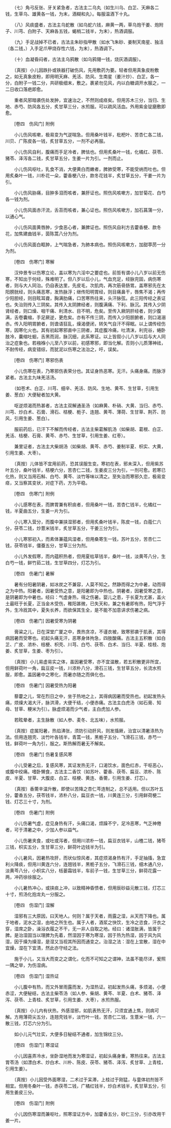<!-- { "loadSidebar": true } -->
　　（七）角弓反张、牙关紧急者，古法主二乌丸（如生川乌、白芷、天麻各二钱，生草乌、雄黄各一钱，为末，酒糊和丸）。每服温酒下十丸。

　　（八）风痰盛者，古法主乌蛇散（如乌蛇六钱，麻黄一两，草乌炮干姜、炮附子、川芎、白附子、天麻各五钱，蝎梢二钱半，为末），热酒调服。

　　（九）手足战掉不已者，古法主朱砂指甲散〔如水飞朱砂、姜制天南星、独活（各二钱，）入手足爪甲烧存性六钱，为末〕，热酒调下。

　　（十）血凝昏闷者，古法主乌鸦散（如乌鸦翎一钱，烧灰酒调服）。

　　〔真按〕小儿因跌扑或铁器打破伤风，先用敷药为要。轻者但用真象皮粉敷之，如无真象皮粉，即用明天麻、羌活、防风、生南星（姜汁炒）、白芷，各一分，白附子一钱二分，共研极细末，敷之。裹紧勿见风，内以白糖调开水服之，一二日收口落疤即愈。

　　重者风邪暗袭伤处发肿，宜速治之，不然则成痉矣。但用苏木三分，当归、生地、赤芍、防风各五分，炙甘草三分，水煎服。可以疏风活血。外用紫金锭磨敷即愈。

　　[卷四　伤风门] 附例 

　　小儿伤风咳嗽，极易变为气逆喘急。但用桑叶钱半，枇杷叶、苦杏仁各二钱，川贝、广陈皮各一钱，炙甘草五分，一剂不必再服。

　　小儿伤风自利，腹痛而手足冷者，脾怯也。但用炙桑叶一钱，化橘红、茯苓、猪苓、泽泻各二钱，炙甘草五分，生姜一片为引。一剂而止。

　　小儿伤风呕吐，乳食不消，大便黄白而嫩者，脾肺受寒，不能受纳而吐也。但用炙桑叶一钱，川朴花一朵，藿香梗八分，款冬花钱半，炙甘草五分，干姜一片为引。

　　小儿伤风胁痛，目肿多泪而咳者，兼肝证也。照伤风咳嗽方，加甘菊花、白芍各一钱为剂。

　　小儿伤风面赤汗流，舌苔而咳者，兼心证也。照伤风咳嗽方，加石菖蒲一分，以通心气。

　　小儿伤风面黄唇肿，少食恶心者，兼脾证也。照伤风自利方去藿香梗、款冬花，加焦建曲钱半，茵陈蒿八分为剂。

　　小儿伤风面白眶肿，上气喘急者，为肺本病也。照伤风咳嗽方，加甜葶苈一分为剂。

　　[卷四　伤寒门] 寒解 

　　汉仲景专以伤寒立论，盖以寒为六淫中之要症也。前哲有谓小儿八岁以前无伤寒，不知出于何经，殊难明了。但八岁以后小儿，气血充足，经脉完固，病伤寒者，则与大人同治。仍自表达里，先皮毛，次肌肉，再次筋骨肠胃。盖寒邪先在太阳膀胱经，则头痛恶寒，发热脉浮；继传阳明胃经，则目痛鼻干，唇焦不渴；再传少阳胆经，则目眩耳聋，胸满肋痛，口苦寒热往来，头汗脉弦。此三阳传经之表证也。失治则传入三阴矣。其传入太阴脾经者，则腹满痛、下利、脉沉。其传入少阴肾经者，则口燥、咽干痛、利清水、目不明，危矣。至传入厥阴肝经者，则少腹满，舌卷囊缩，手足厥逆，更危矣。亦有不传三阴，而传入少阳胆腑者，则口渴溺赤。传入阳明胃腑者，则谵语狂乱，燥渴便闭，转矢气自汗不得眠。以上谓传经伤寒，因寒化火也。其有初起寒邪直中三阴者，其症腹冷痛，吐清沫，利完谷，蜷卧肢冷，囊缩吐蛔，舌黑而润，脉沉细，此系寒证。以上皆叙小儿八岁以后与大人同治之症象也。若襁褓小儿至八岁以前，初感寒邪，即当化解。否则小儿质薄神祛，不耐传经，病变错综，而犹泥以伤寒之法治之，吁，误矣。

　　[卷四　伤寒门] 寒邪伤表 

　　小儿伤寒在表，乃寒邪伤表荣分也。其证身热恶寒。无汗。头痛身痛。而脉浮紧者。古法主九味羌活汤。

　　（如苍术、白芷、川芎、细辛、羌活、防风、生地、黄芩、生甘草，引用生姜、葱白）大便秘者加大黄。

　　呕逆烦渴而热甚者，古法主双解通圣汤（如麻黄、朴硝、大黄、当归、赤芍、川芎、炒白术、石膏、滑石、桔梗、栀子、连翘、黄芩、薄荷、生甘草、荆芥、防风，引用生姜、葱白）。

　　服前药后，已汗下不解而传经者，古法主柴葛解肌汤（如柴胡、葛根、白芷、羌活、桔梗、石膏、黄芩、赤芍、生甘草，引用生姜、红枣）。

　　兼里证者，古法主大柴胡汤（如柴胡、黄芩、赤芍、姜制半夏、枳实、大黄，引用生姜、大枣）。

　　〔真按〕儿体皆不宜用前药，恐其误服生变。寒初在表，邪未深入，但用紫苏叶五分，桑叶钱半，桔梗六分，苦杏仁二钱，生姜皮三分为引，一剂可愈。若寒已化热，则又当用石斛、白芍、黄芩、淡竹等味以清之。至失治而寒邪久恋，极易变痉，又当察其变状，对症下药，方为平稳。

　　[卷四　伤寒门] 附例 

　　小儿感寒在表，而脾胃兼有积痰者，但用桑叶一钱，苦杏仁钱半，化橘红一钱，半夏曲五分，生姜一片为引。

　　小儿寒入营分，而腹中兼挟湿邪者，但用炙桑叶钱半，陈皮一钱，白蔻仁六分，茯苓二钱，炒薏米钱半，炙甘草五分，干姜三分为引。

　　小儿寒邪初入，而素体兼蕴风湿者，但用桑寄生一钱，苏叶五分，苦杏仁二钱，茯苓钱半，僵蚕五分，甘草三分为剂。

　　小儿外发假寒，而内蕴积热者，但用夏枯草钱半，桑叶一钱，淡黄芩八分，生白芍一钱，鲜竹茹二钱，生甘草四分，灯芯为引。

　　[卷四　伤暑门] 暑解 

　　暑有分阳暑阴暑，如冰炭之不兼容，人莫不知之。然静而得之为中暑，动而得之为中热。阳暑者，因暑受热之意，是阳暑即为中热也。阴暑者，因暑受寒之意，是阴暑即为中暑也。经曰：气虚身热，得之伤暑。婴儿之患，于长夏为尤甚，盖火土最旺于长夏，正当金木受伤，稚阳甚微，已失天和，兼之有暑即有热，阳气浮于外，生冷戕其中，夏失长养，而欲保其生全，是不能不加意讲求伤暑之病。

　　[卷四　伤暑门] 因暑受寒为阴暑 

　　膏粱之儿，日在深堂广厦之中，畏热贪凉，不谨衣被，致寒邪袭于肌表，其得病因暑而受寒也。初起头痛无汗，恶寒身体拘急，四肢酸痛。古法主五积散（如白芷、广皮、浓朴、桔梗、枳壳、川芎、白芍、茯苓、白术、当归、半夏、桂枝、炮姜、炙甘草，生姜、枣为引）。

　　〔真按〕小儿易虚易实之体，虽因暑受寒，亦不宜温散，若五积散更非所宜，但用鲜荷叶一角，扁豆皮一钱，川浓朴八分，滑石三钱，生甘草五分，长流水煎服，即愈。盖因暑中之寒化，而暑亦随之而俱化也。

　　[卷四　伤暑门] 因暑受热为阳暑 

　　藜藿之儿，常在烈日之中，坐于热地之上，其得病因暑而受热也。初起发热头痛，烦燥大渴大汗，脉洪滑，大便干结，小便赤痛。古法主白虎汤（如石膏、知母、甘草、粳米为引）。脉虚烦渴而少气者，主白虎加人参。

　　若眩晕者，主生脉散（如人参、麦冬、北五味），水煎服。

　　〔真按〕症属阳暑，热焰沸张，须防引动肝风，则发搐厥，治宜以清暑涤热为法。但用连翘壳、淡竹叶各钱半，青蒿一钱，黑栀子五分，飞滑石三钱，赤芍一钱，鲜荷叶一角为引，服之。斯热解而暑无不解矣。

　　[卷四　伤暑门] 伤暑复感风寒 

　　小儿受暑之后，复感风寒，其证发热无汗，口渴饮水，面色红赤，干呕恶心，或腹中绞痛。嗜卧懒食，古法主二香饮（如苏叶、藿香、茯苓、扁豆、浓朴、陈皮、半夏、甘草、大腹皮、白芷、桔梗、黄连、香薷，引用生姜、灯芯）。

　　〔真按〕香薷辛温升散，即使以苦降之杏仁芩连制之，总不适用。但以苏叶五分，藿香五分，茯苓钱半，浓朴八分，扁豆衣一钱，川黄连三分，引用鲜荷梗二钱、灯芯三十寸，为剂。

　　[卷四　伤暑门] 附例 

　　小儿伤暑气虚，症见身热有汗，头痛口渴，烦躁不宁，足冷恶寒，气乏神倦者，可于清暑之中，少加人参以益气。

　　小儿伤暑夹食，或吐或泻者，但用川浓朴一钱，扁豆衣钱半，山楂二钱，猪苓三钱，枳实五分，生甘草三分，鲜荷叶边钱半为引。

　　小儿暑风，因暑热攻肝，而状似惊风者，其症烦渴身热有汗，手足抽搐，急宜利火降痰，但用川黄连六分，连翘钱半，黑栀子五分，飞滑石三钱，细木通八分，淡黄芩八分，小枳实八分，栝蒌霜钱半，车前子一钱，生甘草三分，鲜荷花露一两，冲药徐徐服之。

　　小儿暑热冲心，或挟痰上冲，以致精神昏愦者，但用辰砂益元散三钱，灯芯三十寸，煎汤化抱龙丸一分服之。

　　[卷四　伤湿门] 湿解 

　　湿邪有三大原因，曰天地人。何则？属于天者，雨露之湿，从天而下降也。属于地者，泥水之湿，由地之所生也。属于人者，酒浆之快饮，生冷之恣食，汗衣之穿，湿席之卧，澡浴衣履之不干，无一非人自取之地。经曰：诸湿胀满，皆属于脾。是治湿固当以理脾为先着，然湿因于寒为寒湿，因于热为热湿，因于风为风湿，因于燥为燥湿，是湿又当视其所因而通变之。治湿之法：湿在上宜散，湿在中宜燥，湿在下宜清，然此亦守经之法。

　　施于小儿，又当大而变之之谓化，化而不可知之之谓神，法虽不能尽详，爰照一隅之举，为伤湿病。

　　[卷四　伤湿门] 湿热证 

　　小儿腹中有热，而又外冒雨露而发，为湿热证。初起发热头痛，多烦渴，小便赤涩，大便秘结，古法主柴苓汤（如人参、柴胡、黄芩、半夏、白术、猪苓、泽泻、茯苓、上青桂、炙甘草，引用生姜、大枣），水煎热服。

　　〔真按〕小儿内有伏热，外感湿邪，如肌表热无汗，只须宜通上焦，则病可解。方用薄荷尖五分，连翘壳钱半，淡竹叶一钱，苦杏仁二钱，生薏米一钱，六一散三钱，灯芯六分为引。

　　如小儿元气壮实，大便多日秘结不通者，加生锦纹三分。

　　[卷四　伤湿门] 寒湿证 

　　小儿因喜弄冷水，坐卧湿地而发为寒湿证，初起头痛身重，寒热往来。古法主胃苓汤（如漂白术、炒白术、川朴、陈皮、茯苓、猪苓、泽泻、炙甘草、上青桂，引用生姜）。

　　〔真按〕小儿因受外面寒湿，二术过于呆滞，上桂过于刚猛，与童体初剂皆不相宜。但用冬桑叶一钱，赤茯苓二钱，广橘红钱半，炒白术钱半，炙甘草五分，引用生姜皮三分。

　　[卷四　伤湿门] 附例 

　　小儿因伤寒湿而兼呕吐，照寒湿证方中，加藿香五分，砂仁三分，引亦改用干姜一片。

